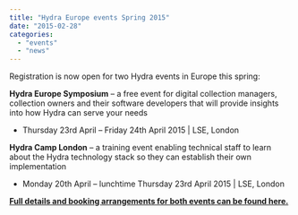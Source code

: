 ```yaml
---
title: "Hydra Europe events Spring 2015"
date: "2015-02-28"
categories: 
  - "events"
  - "news"
---
```


Registration is now open for two Hydra events in Europe this spring:

**Hydra Europe Symposium** – a free event for digital collection managers, collection owners and their software developers that will provide insights into how Hydra can serve your needs

- Thursday 23rd April – Friday 24th April 2015 | LSE, London

**Hydra Camp London** – a training event enabling technical staff to learn about the Hydra technology stack so they can establish their own implementation

- Monday 20th April – lunchtime Thursday 23rd April 2015 | LSE, London

**[Full details and booking arrangements for both events can be found here.](https://wiki.duraspace.org/display/hydra/Hydra+Europe+Spring+Events+2015)**
